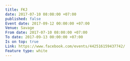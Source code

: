 ```yaml
---
title: FKJ
date: 2017-07-10 08:08:00 +07:00
published: false
Event date: 2017-09-12 00:00:00 +07:00
Venue: Savage
From date: 2017-07-10 08:00:00 +07:00
To date: 2017-09-13 00:00:00 +07:00
Is on top: true
Link: https://www.facebook.com/events/442516159437742/
Feature type: white
---
```


